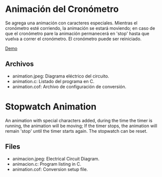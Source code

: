 # Animación del Cronómetro
Se agrega una animación con caracteres especiales. Mientras el cronómetro esté corriendo, la animación se estará moviendo; en caso de que el cronómetro pare la animación permanecerá en 'stop' hasta que vuelva a correr el cronómetro. El cronómetro puede ser reiniciado.

[Demo](https://youtu.be/42T8rr0OVPQ?si=JDIH1SVHqgiiRjbe)

## Archivos
* animation.jpeg: Diagrama eléctrico del circuito.
* animation.c: Listado del programa en C.
* animation.cof: Archivo de configuración de conversión.

# Stopwatch Animation
An animation with special characters added, during the time the timer is running, the animation will be moving; If the timer stops, the animation will remain 'stop' until the timer starts again. The stopwatch can be reset.

## Files
* animacion.jpeg: Electrical Circuit Diagram.
* animacion.c: Program listing in C.
* animation.cof: Conversion setup file.
